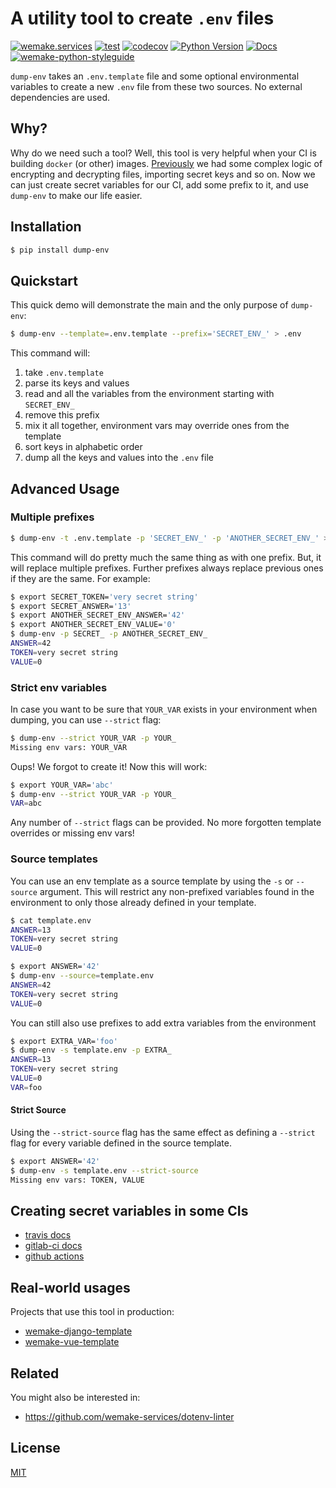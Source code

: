 # A utility tool to create ``.env`` files

[![wemake.services](https://img.shields.io/badge/%20-wemake.services-green.svg?label=%20&logo=data%3Aimage%2Fpng%3Bbase64%2CiVBORw0KGgoAAAANSUhEUgAAABAAAAAQCAMAAAAoLQ9TAAAABGdBTUEAALGPC%2FxhBQAAAAFzUkdCAK7OHOkAAAAbUExURQAAAAAAAAAAAAAAAAAAAAAAAAAAAAAAAP%2F%2F%2F5TvxDIAAAAIdFJOUwAjRA8xXANAL%2Bv0SAAAADNJREFUGNNjYCAIOJjRBdBFWMkVQeGzcHAwksJnAPPZGOGAASzPzAEHEGVsLExQwE7YswCb7AFZSF3bbAAAAABJRU5ErkJggg%3D%3D)](https://wemake.services)
[![test](https://github.com/sobolevn/dump-env/workflows/test/badge.svg?branch=master&event=push)](https://github.com/sobolevn/dump-env/actions?query=workflow%3Atest)
[![codecov](https://codecov.io/gh/sobolevn/dump-env/branch/master/graph/badge.svg)](https://codecov.io/gh/sobolevn/dump-env)
[![Python Version](https://img.shields.io/pypi/pyversions/dump-env.svg)](https://pypi.org/project/dump-env/)
[![Docs](https://readthedocs.org/projects/dump-env/badge/?version=latest)](http://dump-env.readthedocs.io/en/latest/?badge=latest) [![wemake-python-styleguide](https://img.shields.io/badge/style-wemake-000000.svg)](https://github.com/wemake-services/wemake-python-styleguide)

`dump-env` takes an `.env.template` file and some optional environmental variables to create a new `.env` file from these two sources. No external dependencies are used.


## Why?

Why do we need such a tool? Well, this tool is very helpful when your CI is building `docker` (or other) images.
[Previously](https://github.com/wemake-services/wemake-django-template/blob/6a7ab060e8435fd855cd806706c5d1b5a9e76d12/%7B%7Bcookiecutter.project_name%7D%7D/.gitlab-ci.yml#L25) we had some complex logic of encrypting and decrypting files, importing secret keys and so on.
Now we can just create secret variables for our CI, add some prefix to it, and use `dump-env` to make our life easier.


## Installation

```bash
$ pip install dump-env
```


## Quickstart

This quick demo will demonstrate the main and the only purpose of `dump-env`:

```bash
$ dump-env --template=.env.template --prefix='SECRET_ENV_' > .env
```

This command will:

1. take `.env.template`
2. parse its keys and values
3. read and all the variables from the environment starting with `SECRET_ENV_`
4. remove this prefix
5. mix it all together, environment vars may override ones from the template
6. sort keys in alphabetic order
7. dump all the keys and values into the `.env` file


## Advanced Usage

### Multiple prefixes

```bash
$ dump-env -t .env.template -p 'SECRET_ENV_' -p 'ANOTHER_SECRET_ENV_' > .env
```

This command will do pretty much the same thing as with one prefix. But, it will replace multiple prefixes.
Further prefixes always replace previous ones if they are the same.
For example:

```bash
$ export SECRET_TOKEN='very secret string'
$ export SECRET_ANSWER='13'
$ export ANOTHER_SECRET_ENV_ANSWER='42'
$ export ANOTHER_SECRET_ENV_VALUE='0'
$ dump-env -p SECRET_ -p ANOTHER_SECRET_ENV_
ANSWER=42
TOKEN=very secret string
VALUE=0
```

### Strict env variables

In case you want to be sure that `YOUR_VAR` exists
in your environment when dumping, you can use `--strict` flag:

```bash
$ dump-env --strict YOUR_VAR -p YOUR_
Missing env vars: YOUR_VAR
```

Oups! We forgot to create it! Now this will work:

```bash
$ export YOUR_VAR='abc'
$ dump-env --strict YOUR_VAR -p YOUR_
VAR=abc
```

Any number of `--strict` flags can be provided.
No more forgotten template overrides or missing env vars!

### Source templates

You can use an env template as a source template by using the `-s` or `--source` argument. This will restrict any non-prefixed variables found in the environment to only those already defined in your template.

```bash
$ cat template.env
ANSWER=13
TOKEN=very secret string
VALUE=0
```

```bash
$ export ANSWER='42'
$ dump-env --source=template.env
ANSWER=42
TOKEN=very secret string
VALUE=0
```

You can still also use prefixes to add extra variables from the environment

```bash
$ export EXTRA_VAR='foo'
$ dump-env -s template.env -p EXTRA_
ANSWER=13
TOKEN=very secret string
VALUE=0
VAR=foo
```

#### Strict Source

Using the `--strict-source` flag has the same effect as defining a `--strict` flag for every variable defined in the source template.

```bash
$ export ANSWER='42'
$ dump-env -s template.env --strict-source
Missing env vars: TOKEN, VALUE
```

## Creating secret variables in some CIs

- [travis docs](https://docs.travis-ci.com/user/environment-variables/#Defining-encrypted-variables-in-.travis.yml)
- [gitlab-ci docs](https://docs.gitlab.com/ce/ci/variables/README.html#secret-variables)
- [github actions](https://help.github.com/en/articles/virtual-environments-for-github-actions#creating-and-using-secrets-encrypted-variables)


## Real-world usages

Projects that use this tool in production:

- [wemake-django-template](https://github.com/wemake-services/wemake-django-template/blob/master/%7B%7Bcookiecutter.project_name%7D%7D/.gitlab-ci.yml#L24)
- [wemake-vue-template](https://github.com/wemake-services/wemake-vue-template/blob/master/template/.gitlab-ci.yml#L24)


## Related

You might also be interested in:

- <https://github.com/wemake-services/dotenv-linter>


## License

[MIT](https://github.com/sobolevn/dump-env/blob/master/LICENSE)
